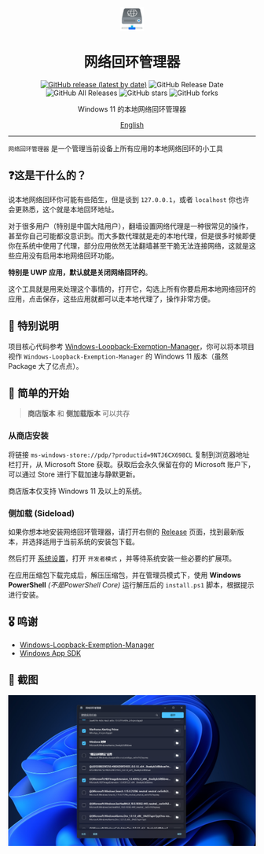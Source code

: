<p align="center">
<img src="./assets/logo.png" style="width:48px"/>
</p>

<div align="center">

# 网络回环管理器

[![GitHub release (latest by date)](https://img.shields.io/github/v/release/Richasy/LoopbackManager.Desktop)](https://github.com/Richasy/LoopbackManager.Desktop/releases) ![GitHub Release Date](https://img.shields.io/github/release-date/Richasy/LoopbackManager.Desktop) ![GitHub All Releases](https://img.shields.io/github/downloads/Richasy/LoopbackManager.Desktop/total) ![GitHub stars](https://img.shields.io/github/stars/Richasy/LoopbackManager.Desktop?style=flat) ![GitHub forks](https://img.shields.io/github/forks/Richasy/LoopbackManager.Desktop)

Windows 11 的本地网络回环管理器

[English](README_EN.md)

</div>

---

`网络回环管理器` 是一个管理当前设备上所有应用的本地网络回环的小工具

## ❓这是干什么的？

说本地网络回环你可能有些陌生，但是谈到 `127.0.0.1`，或者 `localhost` 你也许会更熟悉，这个就是本地回环地址。

对于很多用户（特别是中国大陆用户），翻墙设置网络代理是一种很常见的操作，甚至你自己可能都没意识到。而大多数代理就是走的本地代理，但是很多时候即便你在系统中使用了代理，部分应用依然无法翻墙甚至干脆无法连接网络，这就是这些应用没有启用本地网络回环功能。

**特别是 UWP 应用，默认就是关闭网络回环的**。

这个工具就是用来处理这个事情的，打开它，勾选上所有你要启用本地网络回环的应用，点击保存，这些应用就都可以走本地代理了，操作非常方便。

## 🔆 特别说明

项目核心代码参考 [Windows-Loopback-Exemption-Manager](https://github.com/tiagonmas/Windows-Loopback-Exemption-Manager)，你可以将本项目视作 `Windows-Loopback-Exemption-Manager` 的 Windows 11 版本（虽然 Package 大了亿点点）。

## 🙌 简单的开始

> **商店版本** 和 **侧加载版本** 可以共存

### 从商店安装

将链接 `ms-windows-store://pdp/?productid=9NTJ6CX698CL` 复制到浏览器地址栏打开，从 Microsoft Store 获取。获取后会永久保留在你的 Microsoft 账户下，可以通过 Store 进行下载加速与静默更新。

商店版本仅支持 Windows 11 及以上的系统。

### 侧加载 (Sideload)

如果你想本地安装网络回环管理器，请打开右侧的 [Release](https://github.com/Richasy/LoopbackManager.Desktop/releases) 页面，找到最新版本，并选择适用于当前系统的安装包下载。

然后打开 [系统设置](ms-settings:developers)，打开 `开发者模式` ，并等待系统安装一些必要的扩展项。

在应用压缩包下载完成后，解压压缩包，并在管理员模式下，使用 **Windows PowerShell** *(不是PowerShell Core)* 运行解压后的 `install.ps1` 脚本，根据提示进行安装。

## 🎖️ 鸣谢

- [Windows-Loopback-Exemption-Manager](https://github.com/tiagonmas/Windows-Loopback-Exemption-Manager)
- [Windows App SDK](https://github.com/microsoft/WindowsAppSDK)

## 🧩 截图

![截图](./assets/screenshot.png)
